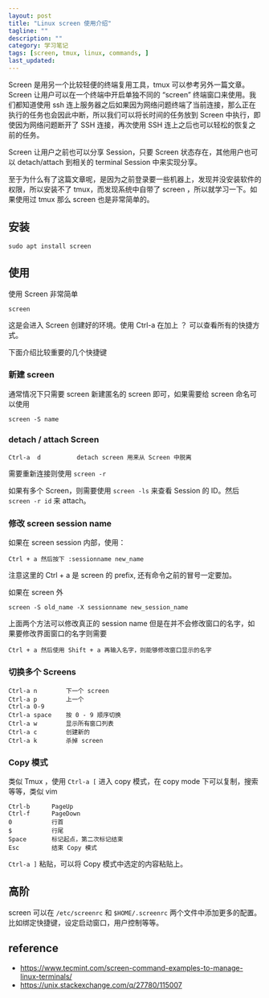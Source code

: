 ```yaml
---
layout: post
title: "Linux screen 使用介绍"
tagline: ""
description: ""
category: 学习笔记
tags: [screen, tmux, linux, commands, ]
last_updated:
---
```


Screen 是用另一个比较轻便的终端复用工具，tmux 可以参考另外一篇文章。Screen 让用户可以在一个终端中开启单独不同的 “screen” 终端窗口来使用。我们都知道使用 ssh 连上服务器之后如果因为网络问题终端了当前连接，那么正在执行的任务也会因此中断，所以我们可以将长时间的任务放到 Screen 中执行，即使因为网络问题断开了 SSH 连接，再次使用 SSH 连上之后也可以轻松的恢复之前的任务。

Screen 让用户之前也可以分享 Session，只要 Screen 状态存在，其他用户也可以 detach/attach 到相关的 terminal Session 中来实现分享。

至于为什么有了这篇文章呢，是因为之前登录要一些机器上，发现并没安装软件的权限，所以安装不了 tmux，而发现系统中自带了 screen ，所以就学习一下。如果使用过 tmux 那么 screen 也是非常简单的。

## 安装

    sudo apt install screen

## 使用

使用 Screen 非常简单

    screen

这是会进入 Screen 创建好的环境。使用 Ctrl-a 在加上 ？ 可以查看所有的快捷方式。

下面介绍比较重要的几个快捷键

### 新建 screen
通常情况下只需要 screen 新建匿名的 screen 即可，如果需要给 screen 命名可以使用

    screen -S name


### detach / attach Screen

    Ctrl-a  d          detach screen 用来从 Screen 中脱离

需要重新连接则使用 `screen -r`

如果有多个 Screen，则需要使用 `screen -ls` 来查看 Session 的 ID。然后 `screen -r id` 来 attach。

### 修改 screen session name
如果在 screen session 内部，使用：

    Ctrl + a 然后按下 :sessionname new_name

注意这里的 Ctrl + a 是 screen 的 prefix, 还有命令之前的冒号一定要加。

如果在 screen 外

    screen -S old_name -X sessionname new_session_name

上面两个方法可以修改真正的 session name 但是在并不会修改窗口的名字，如果要修改界面窗口的名字则需要

    Ctrl + a 然后使用 Shift + a 再输入名字，则能够修改窗口显示的名字

### 切换多个 Screens

    Ctrl-a n        下一个 screen
    Ctrl-a p        上一个
    Ctrl-a 0-9
    Ctrl-a space    按 0 - 9 顺序切换
    Ctrl-a w        显示所有窗口列表
    Ctrl-a c        创建新的
    Ctrl-a k        杀掉 screen

### Copy 模式

类似 Tmux ，使用 `Ctrl-a [` 进入 copy 模式，在 copy mode 下可以复制，搜索等等，类似 vim

    Ctrl-b      PageUp
    Ctrl-f      PageDown
    0           行首
    $           行尾
    Space       标记起点，第二次标记结束
    Esc         结束 Copy 模式

`Ctrl-a ]` 粘贴，可以将 Copy 模式中选定的内容粘贴上。

## 高阶
screen 可以在 `/etc/screenrc` 和 `$HOME/.screenrc` 两个文件中添加更多的配置。比如绑定快捷键，设定启动窗口，用户控制等等。

## reference

- <https://www.tecmint.com/screen-command-examples-to-manage-linux-terminals/>
- <https://unix.stackexchange.com/q/27780/115007>
